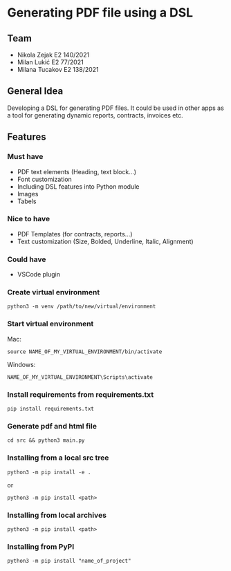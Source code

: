 # Generating PDF file using a DSL

## Team

- Nikola Zejak E2 140/2021
- Milan Lukić E2 77/2021
- Milana Tucakov E2 138/2021

## General Idea

Developing a DSL for generating PDF files. It could be used in other apps as a tool for generating dynamic reports, contracts, invoices etc.

## Features

### Must have

- PDF text elements (Heading, text block...)
- Font customization
- Including DSL features into Python module
- Images
- Tabels

### Nice to have

- PDF Templates (for contracts, reports...)
- Text customization (Size, Bolded, Underline, Italic, Alignment)

### Could have

- VSCode plugin

### Create virtual environment

```
python3 -m venv /path/to/new/virtual/environment
```

### Start virtual environment

Mac:

```
source NAME_OF_MY_VIRTUAL_ENVIRONMENT/bin/activate
```

Windows:

```
NAME_OF_MY_VIRTUAL_ENVIRONMENT\Scripts\activate
```

### Install requirements from requirements.txt

```
pip install requirements.txt
```

### Generate pdf and html file

```
cd src && python3 main.py
```

### Installing from a local src tree

```
python3 -m pip install -e .
```

or

```
python3 -m pip install <path>
```

### Installing from local archives

```
python3 -m pip install <path>
```

### Installing from PyPI

```
python3 -m pip install "name_of_project"
```
